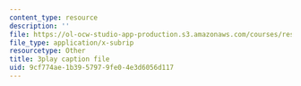 ```yaml
---
content_type: resource
description: ''
file: https://ol-ocw-studio-app-production.s3.amazonaws.com/courses/res-10-s95-physics-of-covid-19-transmission-fall-2020/9cf774ae1b3957979fe04e3d6056d117_kmpde1ZIqKA.vtt
file_type: application/x-subrip
resourcetype: Other
title: 3play caption file
uid: 9cf774ae-1b39-5797-9fe0-4e3d6056d117
---
```

